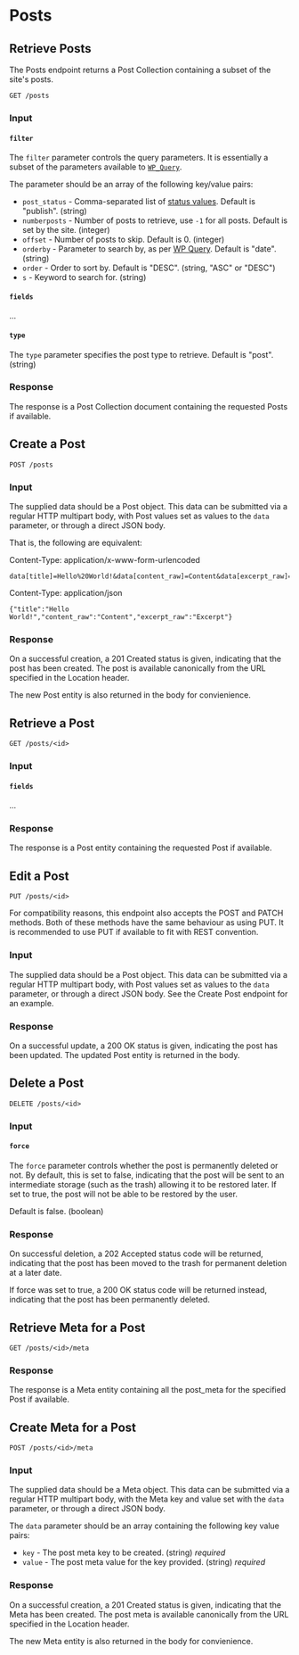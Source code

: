 Posts
=====

Retrieve Posts
--------------
The Posts endpoint returns a Post Collection containing a subset of the site's
posts.

	GET /posts

### Input
#### `filter`
The `filter` parameter controls the query parameters. It is essentially a subset
of the parameters available to [`WP_Query`](http://codex.wordpress.org/Class_Reference/WP_Query).

The parameter should be an array of the following key/value pairs:

* `post_status` - Comma-separated list of [status
  values](http://codex.wordpress.org/Class_Reference/WP_Query#Status_Parameters).
  Default is "publish". (string)
* `numberposts` - Number of posts to retrieve, use `-1` for all posts. Default
  is set by the site. (integer)
* `offset` - Number of posts to skip. Default is 0. (integer)
* `orderby` - Parameter to search by, as per [WP Query](http://codex.wordpress.org/Class_Reference/WP_Query#Order_.26_Orderby_Parameters).
  Default is "date". (string)
* `order` - Order to sort by. Default is "DESC". (string, "ASC" or "DESC")
* `s` - Keyword to search for. (string)


#### `fields`
...


#### `type`
The `type` parameter specifies the post type to retrieve. Default is "post".
(string)


### Response
The response is a Post Collection document containing the requested Posts if
available.


Create a Post
-------------

	POST /posts

### Input
The supplied data should be a Post object. This data can be submitted via a
regular HTTP multipart body, with Post values set as values to the `data`
parameter, or through a direct JSON body.

That is, the following are equivalent:

Content-Type: application/x-www-form-urlencoded

	data[title]=Hello%20World!&data[content_raw]=Content&data[excerpt_raw]=Excerpt


Content-Type: application/json

	{"title":"Hello World!","content_raw":"Content","excerpt_raw":"Excerpt"}

### Response
On a successful creation, a 201 Created status is given, indicating that the
post has been created. The post is available canonically from the URL specified
in the Location header.

The new Post entity is also returned in the body for convienience.


Retrieve a Post
---------------

	GET /posts/<id>

### Input
#### `fields`
...

### Response
The response is a Post entity containing the requested Post if available.


Edit a Post
-----------

	PUT /posts/<id>

For compatibility reasons, this endpoint also accepts the POST and PATCH
methods. Both of these methods have the same behaviour as using PUT. It is
recommended to use PUT if available to fit with REST convention.

### Input
The supplied data should be a Post object. This data can be submitted via a
regular HTTP multipart body, with Post values set as values to the `data`
parameter, or through a direct JSON body. See the Create Post endpoint for an
example.

### Response
On a successful update, a 200 OK status is given, indicating the post has been
updated. The updated Post entity is returned in the body.


Delete a Post
-------------

	DELETE /posts/<id>

### Input
#### `force`
The `force` parameter controls whether the post is permanently deleted or not.
By default, this is set to false, indicating that the post will be sent to an
intermediate storage (such as the trash) allowing it to be restored later. If
set to true, the post will not be able to be restored by the user.

Default is false. (boolean)

### Response
On successful deletion, a 202 Accepted status code will be returned, indicating
that the post has been moved to the trash for permanent deletion at a
later date.

If force was set to true, a 200 OK status code will be returned instead,
indicating that the post has been permanently deleted.


Retrieve Meta for a Post
------------------------

	GET /posts/<id>/meta

### Response
The response is a Meta entity containing all the post_meta for the specified
Post if available.


Create Meta for a Post
------------------------

	POST /posts/<id>/meta

### Input
The supplied data should be a Meta object. This data can be submitted via a
regular HTTP multipart body, with the Meta key and value set with the `data`
parameter, or through a direct JSON body.

The `data` parameter should be an array containing the following key value pairs:

* `key` - The post meta key to be created. (string) *required*
* `value` - The post meta value for the key provided. (string) *required*

### Response
On a successful creation, a 201 Created status is given, indicating that the
Meta has been created.  The post meta is available canonically from the URL
specified in the Location header.

The new Meta entity is also returned in the body for convienience.
